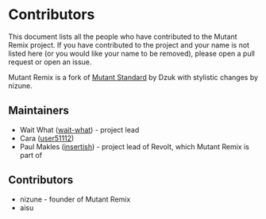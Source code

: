 # Contributors

This document lists all the people who have contributed to the Mutant Remix project. If you have contributed to the project and your name is not listed here (or you would like your name to be removed), please open a pull request or open an issue.

Mutant Remix is a fork of [Mutant Standard](https://mutant.tech/) by Dzuk with stylistic changes by nizune.

## Maintainers
- Wait What ([wait-what](https://github.com/wait-what)) - project lead
- Cara ([user51112](https://github.com/user51112))
- Paul Makles ([insertish](https://github.com/insertish)) - project lead of Revolt, which Mutant Remix is part of

## Contributors
- nizune - founder of Mutant Remix
- aisu

